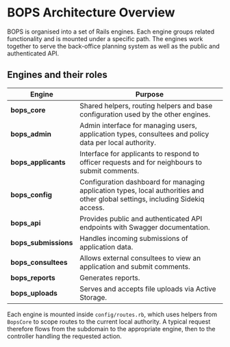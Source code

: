 # BOPS Architecture Overview

BOPS is organised into a set of Rails engines. Each engine groups
related functionality and is mounted under a specific path. The engines
work together to serve the back-office planning system as well as the
public and authenticated API.

## Engines and their roles

| Engine               | Purpose                                                                            |
| -------------------- | ---------------------------------------------------------------------------------- |
| **bops_core**        | Shared helpers, routing helpers and base configuration used by the other engines.  |
| **bops_admin**       | Admin interface for managing users, application types, consultees and policy data per local authority. |
| **bops_applicants**  |  Interface for applicants to respond to officer requests and for neighbours to submit comments.                            |
| **bops_config**      | Configuration dashboard for managing application types, local authorities and other global settings, including Sidekiq access.            |
| **bops_api**         | Provides public and authenticated API endpoints with Swagger documentation.        |
| **bops_submissions** | Handles incoming submissions of application data.                                  |
| **bops_consultees**  | Allows external consultees to view an application and submit comments.             |
| **bops_reports**     | Generates reports.                                                                 |
| **bops_uploads**     | Serves and accepts file uploads via Active Storage.                                |

Each engine is mounted inside `config/routes.rb`, which uses helpers from
`BopsCore` to scope routes to the current local authority. A typical
request therefore flows from the subdomain to the appropriate engine,
then to the controller handling the requested action.
